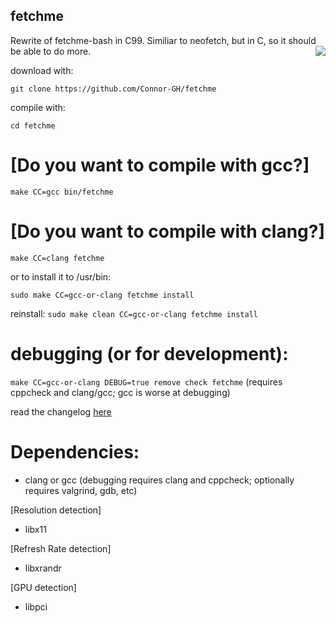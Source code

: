 ## fetchme
Rewrite of fetchme-bash in C99. Similiar to neofetch, but in C, so it should be able to do more.
<img src="https://user-images.githubusercontent.com/72793802/177895040-738fffa7-4ce1-4a70-b3e1-e6413702f2b6.png" align="right">

download with:

``git clone https://github.com/Connor-GH/fetchme``

compile with:

``cd fetchme``

# [Do you want to compile with gcc?]

``make CC=gcc bin/fetchme``

# [Do you want to compile with clang?]

``make CC=clang fetchme``

or to install it to /usr/bin:

``sudo make CC=gcc-or-clang fetchme install``

reinstall:
``sudo make clean CC=gcc-or-clang fetchme install``

# debugging (or for development):

``make CC=gcc-or-clang DEBUG=true remove check fetchme`` (requires cppcheck and clang/gcc; gcc is worse at debugging)


read the changelog
<a href="docs/CHANGELOG.md">here</a>

# Dependencies:
- clang or gcc (debugging requires clang and cppcheck; optionally requires valgrind, gdb, etc)

[Resolution detection]
- libx11

[Refresh Rate detection]
- libxrandr

[GPU detection]
- libpci
